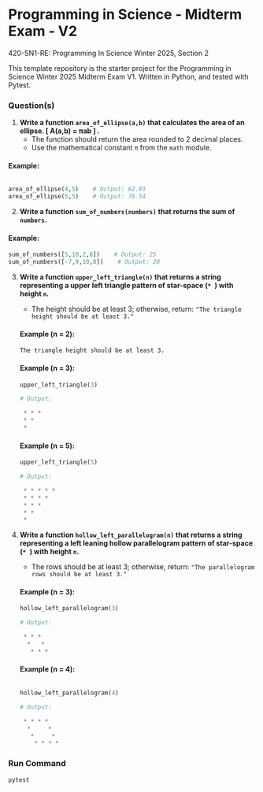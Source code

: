 # Programming in Science - Midterm Exam - V2
420-SN1-RE: Programming In Science Winter 2025, Section 2

This template repository is the starter project for the Programming in Science Winter 2025 Midterm Exam V1. Written in Python, and tested with Pytest.

### Question(s)

1. **Write a function `area_of_ellipse(a,b)` that calculates the area of an ellipse. [ A(a,b) = πab ] .**
   - The function should return the area rounded to 2 decimal places.
   - Use the mathematical constant `π` from the `math` module.

 #### Example:
   ```python
   
  area_of_ellipse(4,5)    # Output: 62.83
  area_of_ellipse(5,5)    # Output: 78.54
 
   ```

2.  **Write a function `sum_of_numbers(numbers)` that returns the sum of `numbers`.**

#### Example:
   ```python
  sum_of_numbers([5,10,2,8])    # Output: 25
  sum_of_numbers([-7,9,10,8])    # Output: 20
  ```


3. **Write a function `upper_left_triangle(n)` that returns a string representing a upper left triangle pattern of star-space (`* `) with height `n`.**
   - The height should be at least 3; otherwise, return: `"The triangle height should be at least 3."`


   #### Example (n = 2):
   ```
   The triangle height should be at least 3.
   ```

   #### Example (n = 3):
   ```python
   upper_left_triangle(3)

   # Output:
   
    * * * 
    * * 
    *
   ```

   #### Example (n = 5):
   ```python
   upper_left_triangle(5)

   # Output:
   
    * * * * * 
    * * * * 
    * * * 
    * * 
    *
   ```

4. **Write a function `hollow_left_parallelogram(n)` that returns a string representing a left leaning hollow parallelogram pattern of star-space (`* `) with height `n`.**
   - The rows should be at least 3; otherwise, return: `"The parallelogram rows should be at least 3."`
   
   #### Example (n = 3):
      ```python
   hollow_left_parallelogram(3)

   # Output:
      
       * * * 
        *   * 
         * * *
   ```
   #### Example (n = 4):
      ```python
      
   hollow_left_parallelogram(4)

   # Output:
      
       * * * * 
        *     * 
         *     * 
          * * * *
   ```


### Run Command

```
pytest

